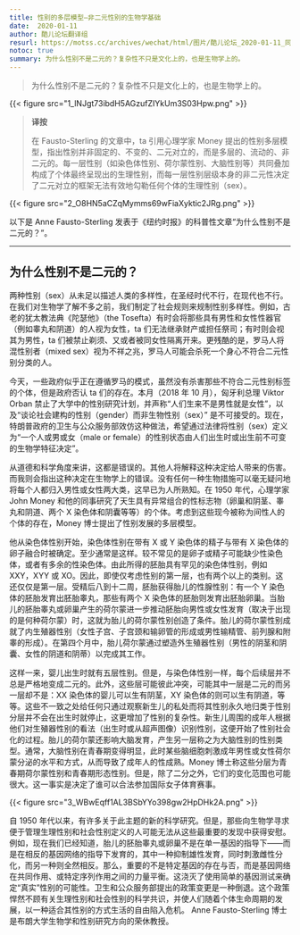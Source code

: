 ```yaml
---
title: 性别的多层模型—非二元性别的生物学基础
date:  2020-01-11
author: 酷儿论坛翻译组
resurl: https://motss.cc/archives/wechat/html/图片/酷儿论坛_2020-01-11_同声传译性别的多层模型—非二元性别的生物学基础/
notoc: true
summary: 为什么性别不是二元的？复杂性不只是文化上的，也是生物学上的。
---
```


> 为什么性别不是二元的？复杂性不只是文化上的，也是生物学上的。 

{{< figure src="1_lNJgt73ibdH5AGzufZIYkUm3S03Hpw.png" >}}

> **译按**
> 
> 在 Fausto-Sterling 的文章中，ta 引用心理学家 Money 提出的性别多层模型，指出性别并非固定的、不变的、二元对立的，而是多层的、流动的、非二元的。每一层性别（如染色体性别、荷尔蒙性别、大脑性别等）共同叠加构成了个体最终呈现出的生理性别，而每一层性别层级本身的非二元性决定了二元对立的框架无法有效地勾勒任何个体的生理性别（sex）。

{{< figure src="2_O8HN5aCZqMymms69wFiaXyktic2JRg.png" >}}

以下是 Anne Fausto-Sterling 发表于《纽约时报》的科普性文章“为什么性别不是二元的？”。

---

## 为什么性别不是二元的？ 

两种性别（sex）从未足以描述人类的多样性，在圣经时代不行，在现代也不行。在我们对生物学了解不多之前，我们制定了社会规则来规制性别多样性。例如，古老的犹太教法典《陀瑟他》（the Tosefta）有时会将那些具有男性和女性性器官（例如睾丸和阴道）的人视为女性，ta 们无法继承财产或担任祭司；有时则会视其为男性，ta 们被禁止剃须、又或者被同女性隔离开来。更残酷的是，罗马人将混性别者（mixed sex）视为不祥之兆，罗马人可能会杀死一个身心不符合二元性别分类的人。

今天，一些政府似乎正在遵循罗马的模式，虽然没有杀害那些不符合二元性别标签的个体，但是政府否认 ta 们的存在。本月（2018 年 10 月），匈牙利总理 Viktor Orban 禁止了大学中的性别研究计划，并声称“人们生来不是男性就是女性”，以及“谈论社会建构的性别（gender）而非生物性别（sex）” 是不可接受的。现在，特朗普政府的卫生与公众服务部效仿这种做法，希望通过法律将性别（sex）定义为“一个人或男或女（male or female）的性别状态由人们出生时或出生前不可变的生物学特征决定”。

从道德和科学角度来讲，这都是错误的。其他人将解释这种决定给人带来的伤害。而我则会指出这种决定在生物学上的错误。没有任何一种生物措施可以毫无疑问地将每个人都归入男性或女性两大类，这早已为人所熟知。在 1950 年代，心理学家 John Money 和他的同事研究了天生具有异常组合的性标志物（卵巢和阴茎、睾丸和阴道、两个 X 染色体和阴囊等等）的个体。考虑到这些现今被称为间性人的个体的存在，Money 博士提出了性别发展的多层模型。

他从染色体性别开始，染色体性别在带有 X 或 Y 染色体的精子与带有 X 染色体的卵子融合时被确定。至少通常是这样。较不常见的是卵子或精子可能缺少性染色体，或者有多余的性染色体。由此所得的胚胎具有罕见的染色体性别，例如 XXY，XYY 或 XO。因此，即使仅考虑性别的第一层，也有两个以上的类别。这还仅仅是第一层。受精后八到十二周，胚胎获得胎儿的性腺性别：有一个 Y 染色体的胚胎发育出胚胎睾丸，那些有两个 X 染色体的胚胎则发育出胚胎卵巢。当胎儿的胚胎睾丸或卵巢产生的荷尔蒙进一步推动胚胎向男性或女性发育（取决于出现的是何种荷尔蒙）时，这就为胎儿的荷尔蒙性别创造了条件。胎儿的荷尔蒙性别成就了内生殖器性别（女性子宫、子宫颈和输卵管的形成或男性输精管、前列腺和附睾的形成）。在第四个月中，胎儿荷尔蒙通过塑造外生殖器性别（男性的阴茎和阴囊、女性的阴道和阴蒂）以完成其工作。

这样一来，婴儿出生时就有五层性别。但是，与染色体性别一样，每个后续层并不总是严格地变成二元的。此外，这些层可能彼此冲突，可能其中一层是二元的而另一层却不是：XX 染色体的婴儿可以生有阴茎，XY 染色体的则可以生有阴道，等等。这些不一致之处给任何只通过观察新生儿的私处而将其性别永久地归类于性别分层并不会在出生时就停止，这更增加了性别的复杂性。新生儿周围的成年人根据他们对生殖器性别的看法（出生时或从超声图像）识别性别，这便开始了性别社会化的过程。胎儿的荷尔蒙还影响大脑发育，产生另一层称之为大脑性别的性别类型。通常，大脑性别在青春期变得明显，此时某些脑细胞刺激成年男性或女性荷尔蒙分泌的水平和方式，从而导致了成年人的性成熟。Money 博士称这些分层为青春期荷尔蒙性别和青春期形态性别。但是，除了二分之外，它们的变化范围也可能很大。这一事实是决定了谁可以合法参加国际女子体育赛事。

{{< figure src="3_WBwEqff1AL3BSbYYo398gw2HpDHk2A.png" >}}

自 1950 年代以来，有许多关于此主题的新的科学研究。但是，那些向生物学寻求便于管理生理性别和社会性别定义的人可能无法从这些最重要的发现中获得安慰。例如，现在我们已经知道，胎儿的胚胎睾丸或卵巢不是在单一基因的指导下——而是在相反的基因网络的指导下发育的，其中一种抑制雄性发育，同时刺激雌性分化，而另一种则全然相反。那么，重要的不是特定基因的存在与否，而是基因网络在共同作用、或特定序列作用之间的力量平衡。这浇灭了使用简单的基因测试来确定“真实”性别的可能性。卫生和公众服务部提出的政策变更是一种倒退。这个政策悍然不顾有关生理性别和社会性别的科学共识，并使人们随着个体生命周期的发展，以一种适合其性别的方式生活的自由陷入危机。
Anne Fausto-Sterling 博士是布朗大学生物学和性别研究方向的荣休教授。 